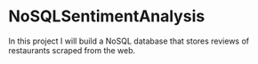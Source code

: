 # NoSQLSentimentAnalysis
In this project I will build a NoSQL database that stores reviews of restaurants scraped from the web.
